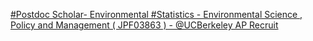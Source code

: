 [#Postdoc Scholar- Environmental #Statistics - Environmental Science , Policy and Management ( JPF03863 ) - @UCBerkeley AP Recruit](https://qi.tc/qi/112042)
